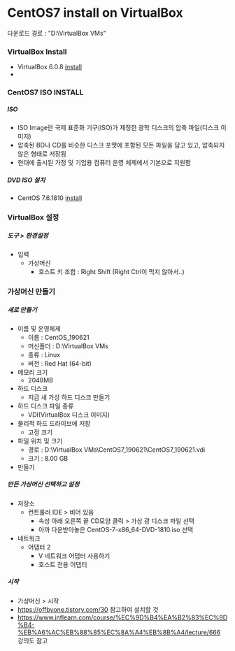 # CentOS7 install on VirtualBox

다운로드 경로 : "D:\VirtualBox VMs"

### VirtualBox Install

- VirtualBox 6.0.8 [install](https://www.virtualbox.org/wiki/Downloads)
- 



### CentOS7 ISO INSTALL

##### ISO

- ISO Image란 국제 표준화 기구(ISO)가 제정한 광학 디스크의 압축 파일(디스크 이미지)
- 압축된 BD나 CD를 비슷한 디스크 포맷에 포함된 모든 파일을 담고 있고, 압축되지 않은 형태로 저장됨
- 현대에 출시된 가정 및 기업용 컴퓨터 운영 체제에서 기본으로 지원함

##### DVD ISO 설치

- CentOS 7.6.1810 [install](http://isoredirect.centos.org/centos/7/isos/x86_64/CentOS-7-x86_64-DVD-1810.iso)



### VirtualBox 설정

##### 도구 > 환경설정

- 입력
  - 가상머신
    - 호스트 키 조합 : Right Shift (Right Ctrl이 먹지 않아서..)



### 가상머신 만들기

##### 새로 만들기

- 이름 및 운영체제
  - 이름 : CentOS_190621
  - 머신폴더 : D:\VirtualBox VMs
  - 종류 : Linux
  - 버전 : Red Hat (64-bit)
- 메모리 크기
  - 2048MB
- 하드 디스크
  - 지금 새 가상 하드 디스크 만들기
- 하드 디스크 파일 종류
  - VDI(VirtualBox 디스크 이미지)
- 물리적 하드 드라이브에 저장
  - 고정 크기
- 파일 위치 및 크기
  - 경로 : D:\VirtualBox VMs\CentOS7_190621\CentOS7_190621.vdi
  - 크기 : 8.00 GB
- 만들기



##### 만든 가상머신 선택하고 설정

- 저장소
  - 컨트롤러 IDE > 비어 있음
    - 속성 아래 오른쪽 끝 CD모양 클릭 > 가상 광 디스크 파일 선택
    - 아까 다운받아놓은 CentOS-7-x86_64-DVD-1810.iso 선택
- 네트워크
  - 어댑터 2
    - V 네트워크 어댑터 사용하기
    - 호스트 전용 어댑터



##### 시작

- 가상머신 > 시작
- <https://offbyone.tistory.com/30> 참고하여 설치할 것
- <https://www.inflearn.com/course/%EC%9D%B4%EA%B2%83%EC%9D%B4-%EB%A6%AC%EB%88%85%EC%8A%A4%EB%8B%A4/lecture/666> 강의도 참고









